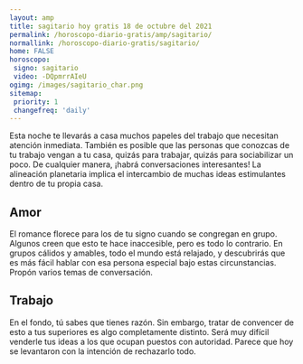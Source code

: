 ```yaml
---
layout: amp
title: sagitario hoy gratis 18 de octubre del 2021 
permalink: /horoscopo-diario-gratis/amp/sagitario/
normallink: /horoscopo-diario-gratis/sagitario/
home: FALSE
horoscopo:
 signo: sagitario
 video: -DQpmrrAIeU
ogimg: /images/sagitario_char.png
sitemap:
 priority: 1
 changefreq: 'daily'
---
```



Esta noche te llevarás a casa muchos papeles del trabajo que necesitan atención inmediata. También es posible que las personas que conozcas de tu trabajo vengan a tu casa, quizás para trabajar, quizás para sociabilizar un poco. De cualquier manera, ¡habrá conversaciones interesantes! La alineación planetaria implica el intercambio de muchas ideas estimulantes dentro de tu propia casa.

## Amor

El romance florece para los de tu signo cuando se congregan en grupo. Algunos creen que esto te hace inaccesible, pero es todo lo contrario. En grupos cálidos y amables, todo el mundo está relajado, y descubrirás que es más fácil hablar con esa persona especial bajo estas circunstancias. Propón varios temas de conversación.

## Trabajo

En el fondo, tú sabes que tienes razón. Sin embargo, tratar de convencer de esto a tus superiores es algo completamente distinto. Será muy difícil venderle tus ideas a los que ocupan puestos con autoridad. Parece que hoy se levantaron con la intención de rechazarlo todo.